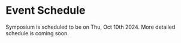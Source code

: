 # Event Schedule
Symposium is scheduled to be on Thu, Oct 10th 2024. More detailed schedule is coming soon.

